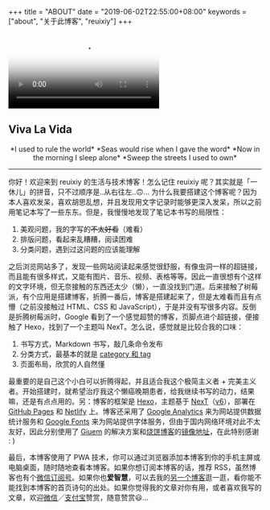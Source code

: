 +++
title = "ABOUT"
date = "2019-06-02T22:55:00+08:00"
keywords = ["about", "关于此博客", "reuixiy"]
+++

<video poster="/images/viva-la-vida.jpg" src="/videos/coldplay-viva-la-vida-live.mp4" controls></video>

<h2 id="Viva-La-Vida" class="about-title">Viva La Vida</h2>

<p style="text-align:center">*I used to rule the world*
*Seas would rise when I gave the word*
*Now in the morning I sleep alone*
*Sweep the streets I used to own*</p>

---

你好！欢迎来到 reuixiy 的生活与技术博客！怎么记住 reuixiy 呢？其实就是「一休儿」的拼音，只不过顺序是..从右往左..🙃... 为什么我要搭建这个博客呢？因为本人喜欢发呆，喜欢胡思乱想，并且发现用文字记录时能够更深入发呆，所以之前用笔记本写了一些东东。但是，我慢慢地发现了笔记本书写的局限性：

1. 美观问题，我的字写的~~不太好看~~（难看）
2. 排版问题，看起来乱糟糟，阅读困难
3. 分类问题，遇到过这问题的应该能理解

之后浏览网站多了，发现一些网站阅读起来感觉很舒服，有像虫洞一样的超链接，而且能有很多样式，又能有图片、音乐、视频、表格等等。因此一直很想有个这样的文字环境，但无奈接触的东西还太少（懒），一直没找到门道。后来接触了树莓派，有个应用是搭建博客，折腾一番后，博客是搭建起来了，但是太难看而且有点懵（之前没接触过 HTML、CSS 和 JavaScript），于是并没有写很多内容。反倒是折腾树莓派时，Google 看到了一个感觉超赞的博客，页脚点进个超链接，便接触了 Hexo，找到了一个主题叫 NexT。怎么说，感觉就是比较合我的口味：

1. 书写方式，Markdown 书写，敲几条命令发布
2. 分类方式，最基本的就是 [category 和 tag](/tech/categories+tags/)
3. 页面布局，欣赏的人自然懂

最重要的是自己这个小白可以折腾得起，并且适合我这个极简主义者 + 完美主义者。开始搭建时，就希望治疗我这个懒癌晚期患者，给我继续书写的动力，结果嘛，还是有点点用的。另：博客的框架是 [Hexo](https://hexo.io/)，主题基于 [NexT](https://github.com/iissnan/hexo-theme-next)（[v6](https://github.com/theme-next/hexo-theme-next)），部署在 [GitHub Pages](https://github.com/reuixiy/reuixiy.github.io) 和 [Netlify](https://www.netlify.com/) 上。博客还采用了 [Google Analytics](https://analytics.google.com/) 来为网站提供数据统计服务和 [Google Fonts](https://fonts.google.com/) 来为网站提供字体服务，但由于国内网络环境对此不太友好，因此分别使用了 [Giuem](https://www.giuem.com/google-analytics-loading-optimize/) 的解决方案和[烧饼博客](https://sb.sb/)的[镜像地址](https://fonts.loli.net/)，在此特别感谢 : )

最后，本博客使用了 PWA 技术，你可以通过浏览器添加本博客到你的手机主屏或电脑桌面，随时随地查看本博客。如果你想订阅本博客的话，推荐 RSS，虽然博客也有个<a href="/images/qrcode-wechat-reuixiy.svg" target="_blank" rel="noopener">微信订阅号</a>。如果你也**爱智慧**，可以去我的[另一个博客](https://yixiuer.me/)逛一逛，看你能不能找到本博客的首页诗句的出处。如果你觉得我的文章对你有用，或者喜欢我写的文章，欢迎<a href="/images/qrcode-wechat-reward.png" target="_blank" rel="noopener">微信</a>╱<a href="/images/qrcode-alipay-reward.jpg" target="_blank" rel="noopener">支付宝</a>赞赏，随意赞赏😃...
